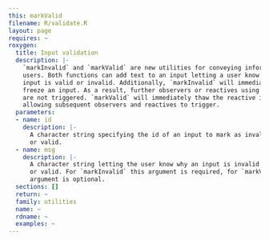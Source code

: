 ```yaml
---
this: markValid
filename: R/validate.R
layout: page
requires: ~
roxygen:
  title: Input validation
  description: |-
    `markInvalid` and `markValid` are new utilities for conveying information to
    users. Both functions can add text to an input letting a user know why an
    input is valid or invalid. Additionally, `markInvalid` will immediately
    freeze an input. As a result, further observers or reactives using the input
    are not triggered. `markValid` will immediately thaw the reactive input, thus
    allowing subsequent observers and reactives to trigger.
  parameters:
  - name: id
    description: |-
      A character string specifying the id of an input to mark as invalid
      or valid.
  - name: msg
    description: |-
      A character string letting the user know why an input is invalid
      or valid. For `markInvalid` this argument is required, for `markValid` the
      argument is optional.
  sections: []
  return: ~
  family: utilities
  name: ~
  rdname: ~
  examples: ~
---
```

